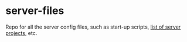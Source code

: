 server-files
============

Repo for all the server config files, such as start-up scripts, [list of server projects](projects.md), etc.
